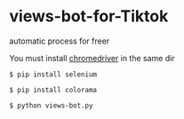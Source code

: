 # views-bot-for-Tiktok

automatic process for freer

You must install [chromedriver](https://chromedriver.chromium.org/downloads) in the same dir 

`$ pip install selenium`

`$ pip install colorama`

`$ python views-bot.py`


